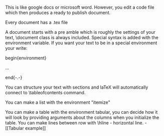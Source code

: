 This is like google docs or microsoft word. However, you edit a code file which then produces a ready to publish document.

Every document has a .tex file

A document starts with a pre amble which is roughly the settings of your text, \document class is always included. Special syntax is added with the environment variable. If you want your text to be in a special environment your write:

begin{environment}

...

end{-.-}

You can structure your text with sections and laTeX will automatically connect to \tableofcontents command.

You can make a list with the environment "itemize"

You can make a table with the environment tabular, you can decide how it will look by providing arguments about the columns when you initialize the table. You can make lines between row with \hline - horizontal line. - [[Tabular example]] 